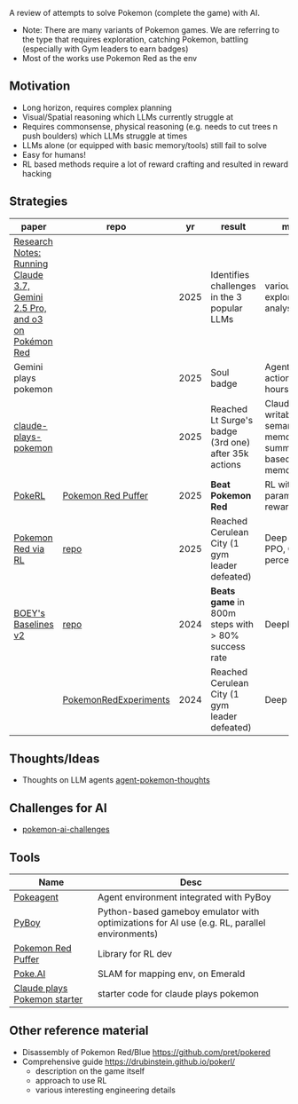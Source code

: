 A review of attempts to solve Pokemon (complete the game) with AI.
- Note: There are many variants of Pokemon games. We are referring to the type that requires exploration, catching Pokemon, battling (especially with Gym leaders to earn badges)
- Most of the works use Pokemon Red as the env


## Motivation
- Long horizon, requires complex planning
- Visual/Spatial reasoning which LLMs currently struggle at
- Requires commonsense, physical reasoning (e.g. needs to cut trees n push boulders) which LLMs struggle at times
- LLMs alone (or equipped with basic memory/tools) still fail to solve
- Easy for humans!
- RL based methods require a lot of reward crafting and resulted in reward hacking


## Strategies

| paper                                                                                                                                              | repo                                                                      | yr   | result                                               | method                                                                          |
| -------------------------------------------------------------------------------------------------------------------------------------------------- | ------------------------------------------------------------------------- | ---- | ---------------------------------------------------- | ------------------------------------------------------------------------------- |
| [Research Notes: Running Claude 3.7, Gemini 2.5 Pro, and o3 on Pokémon Red](https://www.lesswrong.com/posts/8aPyKyRrMAQatFSnG/untitled-draft-x7cc) |                                                                           | 2025 | Identifies challenges in the 3 popular LLMs          | various exploratory analysis                                                    |
| Gemini plays pokemon                                                                                                                               |                                                                           | 2025 | Soul badge                                           | Agent. 68k actions / 500 hours. Minimap                                         |
| [claude-plays-pokemon](../papers/claude-plays-pokemon.md)                                                                                          |                                                                           | 2025 | Reached Lt Surge's badge (3rd one) after 35k actions | Claude 3.7 with writable semantic memory and summarization-based working memory |
| [PokeRL](https://drubinstein.github.io/pokerl/)                                                                                                    | [Pokemon Red Puffer](https://github.com/drubinstein/pokemonred_puffer)    | 2025 | **Beat Pokemon Red**                                 | RL with <10m param policy, reward crafting                                      |
| [Pokemon Red via RL](https://arxiv.org/pdf/2502.19920)                                                                                             | [repo](https://github.com/MarcoMeter/neroRL/tree/poke_red)                | 2025 | Reached Cerulean City (1 gym leader defeated)        | Deep RL with PPO, CNNs for perception                                           |
| [BOEY's Baselines v2](https://github.com/CJBoey/PokemonRedExperiments1/tree/master/baselines/boey_baselines2)                                      | [repo](https://github.com/CJBoey/PokemonRedExperiments1)                  | 2024 | **Beats game** in 800m steps with > 80% success rate | DeepRL                                                                          |
|                                                                                                                                                    | [PokemonRedExperiments](https://github.com/PWhiddy/PokemonRedExperiments) | 2024 | Reached Cerulean City (1 gym leader defeated)        | Deep RL                                                                         |

## Thoughts/Ideas
- Thoughts on LLM agents  [agent-pokemon-thoughts](agent-pokemon-thoughts.md)

## Challenges for AI
- [pokemon-ai-challenges](pokemon-ai-challenges.md)

## Tools

| Name                                                                                                | Desc                                                                                         |
| --------------------------------------------------------------------------------------------------- | -------------------------------------------------------------------------------------------- |
| [Pokeagent](https://github.com/DaDevChia/Pokeagent_new)                                             | Agent environment integrated with PyBoy                                                      |
| [PyBoy](https://github.com/Baekalfen/PyBoy)                                                         | Python-based gameboy emulator with optimizations for AI use (e.g. RL, parallel environments) |
| [Pokemon Red Puffer](https://github.com/drubinstein/pokemonred_puffer)                              | Library for RL dev                                                                           |
| [Poke.AI](https://github.com/poke-AI/poke.AI)                                                       | SLAM for mapping env, on Emerald                                                             |
| [Claude plays Pokemon starter](https://github.com/davidhershey/ClaudePlaysPokemonStarter/tree/main) | starter code for claude plays pokemon                                                        |

## Other reference material
- Disassembly of Pokemon Red/Blue https://github.com/pret/pokered
- Comprehensive guide https://drubinstein.github.io/pokerl/
	- description on the game itself 
	- approach to use RL
	- various interesting engineering details